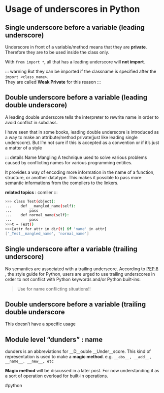 # Usage of underscores in Python
## Single underscore before a variable (leading underscore)
Underscore in front of a variable/method means that they are __private__. Therefore they are to be used inside the class only.

With `from import *`, all that has a leading underscore will __not import__. 

::: warning
But they can be imported if the classname is specified after the `import <class_name>`.  
They are called __Weak Private__ for this reason
:::

## Double underscore before a variable (leading double underscore)
A leading double underscore tells the interpreter to rewrite name in order to avoid conflict in subclass.

I have seen that in some books, leading double underscore is introduced as a way to make an attribute/method private(just like leading single underscore).  But I’m not sure if this is accepted as a convention or if it’s just a matter of a style

::: details Name Mangling
A technique used to solve various problems caused by conflicting names for various programming entities.

It provides a way of encoding more information in the name of a function, structure, or another datatype. This makes it possible to pass more semantic informations from the compilers to the linkers.

**related topics** : comiler
:::

```bash
>>> class Test(object):
...    def __mangled_name(self):
...        pass
...    def normal_name(self):
...        pass
>>>t = Test()
>>>[attr for attr in dir(t) if 'name' in attr]
['_Test__mangled_name', 'normal_name']
```


## Single underscore after a variable (trailing underscore)
No semantics are associated with a trailing underscore. According to  [PEP 8](https://www.python.org/dev/peps/pep-0008/#descriptive-naming-styles) , the style guide for Python, users are urged to use trailing underscores in order to not conflict with Python keywords and/or Python built-ins:

> Use for name conflicting situations!!  

## Double underscore before a variable (trailing double underscore
This doesn’t have a specific usage

## Module level “dunders” : __name__
dunders is an abbreviations for __D__ouble __Under__score. This kind of representation is used to make a __magic method__. e.g. `__abs__, __add__, __name__, __new__, etc`

__Magic method__ will be discussed in a later post. For now understanding it as a sort of operation overload for built-in operations.


#python
